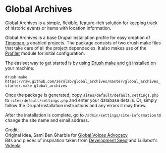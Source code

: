 Global Archives
===============

Global Archives is a simple, flexible, feature-rich solution for keeping track of historic events or items with location information.

Global Archives is a base Drupal installation profile for easy creation of [Timemap.js](http://code.google.com/p/timemap/) enabled projects.
The package consists of two drush make files that take care of all the project dependecies. It also makes use of the 
[Profiler](http://drupal.org/project/profiler) module for initial configuration.

The easiset way to get started is by using [Drush make](http://drupal.org/project/drush_make) and git installed on your machine:

`drush make https://raw.github.com/zerolab/global_archives/master/global_archives_starter.make global_archives`

Once the package is generated, copy `sites/default/default.settings.php` to `sites/default/settings.php` and enter your database details. 
Or, simply follow the Drupal installation instructions and any errors it may throw.

After the installation is complete, go to `/admin/settings/site-information` to change the site name and email address.

Credit:  
Original idea, Sami Ben Gharbia for [Global Voices Advocacy](http://advocacy.globalvoicesonline.org/)  
Bits and pieces of inspiration taken from [Development Seed](http://developmentseed.org) and Lullabot's [Videola](https://github.com/Lullabot/videola)
